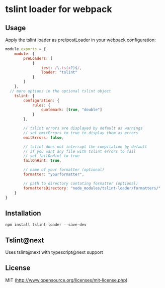 # tslint loader for webpack

## Usage

Apply the tslint loader as pre/postLoader in your webpack configuration:

``` javascript
module.exports = {
	module: {
		preLoaders: [
			{
				test: /\.ts(x?)$/,				
				loader: "tslint"
			}
		]
	},
  // more options in the optional tslint object
	tslint: {
		configuration: {
            rules: {
                quotemark: [true, "double"]
            }
        },

		// tslint errors are displayed by default as warnings
		// set emitErrors to true to display them as errors
		emitErrors: false,

		// tslint does not interrupt the compilation by default
		// if you want any file with tslint errors to fail
		// set failOnHint to true
		failOnHint: true,		

		// name of your formatter (optional)
		formatter: "yourformatter",

		// path to directory contating formatter (optional)
		formattersDirectory: "node_modules/tslint-loader/formatters/"
	}
}
```
## Installation

``` shell
npm install tslint-loader --save-dev
```
## Tslint@next
Uses tslint@next with typescript@next support

## License

MIT (http://www.opensource.org/licenses/mit-license.php)


